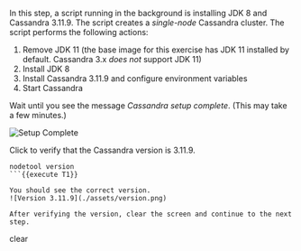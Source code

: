 In this step, a script running in the background is installing JDK 8 and Cassandra 3.11.9. The script creates a *single-node* Cassandra cluster. The script performs the following actions:

1. Remove JDK 11 (the base image for this exercise has JDK 11 installed by default. Cassandra 3.x *does not* support JDK 11)
2. Install JDK 8
3. Install Cassandra 3.11.9 and configure environment variables
4. Start Cassandra

Wait until you see the message *Cassandra setup complete*. (This may take a few minutes.)

![Setup Complete](./assets/setup-complete.jpg)

Click to verify that the Cassandra version is 3.11.9.
```
nodetool version
```{{execute T1}}

You should see the correct version.
![Version 3.11.9](./assets/version.png)

After verifying the version, clear the screen and continue to the next step.
```
clear
```{{execute T1}}
